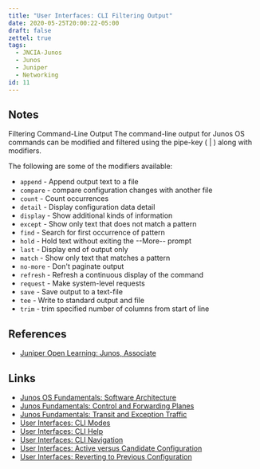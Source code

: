 ```yaml
---
title: "User Interfaces: CLI Filtering Output"
date: 2020-05-25T20:00:22-05:00
draft: false
zettel: true
tags:
  - JNCIA-Junos
  - Junos
  - Juniper
  - Networking
id: 11
---
```

## Notes
Filtering Command-Line Output
The command-line output for Junos OS commands can be modified and filtered using the pipe-key ( | ) along with modifiers. 

The following are some of the modifiers available:

  * `append` - Append output text to a file
  * `compare` - compare configuration changes with another file
  * `count` - Count occurrences
  * `detail` - Display configuration data detail
  * `display` - Show additional kinds of information
  * `except` - Show only text that does not match a pattern
  * `find` - Search for first occurrence of pattern
  * `hold` - Hold text without exiting the --More-- prompt
  * `last` - Display end of output only
  * `match` - Show only text that matches a pattern
  * `no-more` - Don't paginate output
  * `refresh` - Refresh a continuous display of the command
  * `request` - Make system-level requests
  * `save` - Save output to a text-file
  * `tee` - Write to standard output and file
  * `trim` - trim specified number of columns from start of line

## References
  * [Juniper Open Learning: Junos, Associate](https://cloud.contentraven.com/junosgenius/learningpath-detail/1004/3/0/1)

## Links
  * [Junos OS Fundamentals: Software Architecture](202005201440-Junos-Software-Architecture.md)
  * [Junos Fundamentals: Control and Forwarding Planes](202005251450-Junos-Fundamentals-Control-and-Forwarding-Planes.md)
  * [Junos Fundamentals: Transit and Exception Traffic](202005251905-Junos-Fundamentals-Transit-and-Exception-Traffic.md)
  * [User Interfaces: CLI Modes](202005251910-User-Interfaces-CLI-Modes.md)
  * [User Interfaces: CLI Help](202005251940-User-Interfaces-CLI-Help.md)
  * [User Interfaces: CLI Navigation](202005251955-User-Interfaces-CLI-Navigation.md)
  * [User Interfaces: Active versus Candidate Configuration](202005260819-User-Interfaces-Active-Versus-Candidate-Configuration.md)
  * [User Interfaces: Reverting to Previous Configuration](202005260853-User-Interfaces-Reverting-to-Previous-Configuration.md)